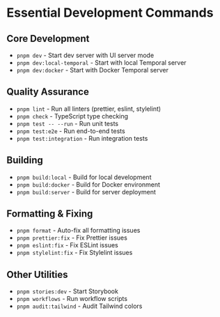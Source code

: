 # Essential Development Commands

## Core Development

- `pnpm dev` - Start dev server with UI server mode
- `pnpm dev:local-temporal` - Start with local Temporal server
- `pnpm dev:docker` - Start with Docker Temporal server

## Quality Assurance

- `pnpm lint` - Run all linters (prettier, eslint, stylelint)
- `pnpm check` - TypeScript type checking
- `pnpm test -- --run` - Run unit tests
- `pnpm test:e2e` - Run end-to-end tests
- `pnpm test:integration` - Run integration tests

## Building

- `pnpm build:local` - Build for local development
- `pnpm build:docker` - Build for Docker environment
- `pnpm build:server` - Build for server deployment

## Formatting & Fixing

- `pnpm format` - Auto-fix all formatting issues
- `pnpm prettier:fix` - Fix Prettier issues
- `pnpm eslint:fix` - Fix ESLint issues
- `pnpm stylelint:fix` - Fix Stylelint issues

## Other Utilities

- `pnpm stories:dev` - Start Storybook
- `pnpm workflows` - Run workflow scripts
- `pnpm audit:tailwind` - Audit Tailwind colors
